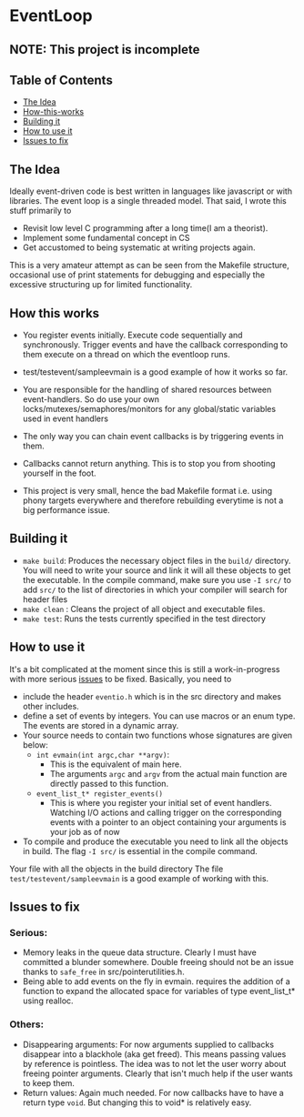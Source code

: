 # EventLoop
## NOTE: This project is incomplete

## Table of Contents
* [The Idea](#the-idea)
* [How-this-works](#how-this-works)
* [Building it](#building-it)
* [How to use it](#how-to-use-it)
* [Issues to fix](#issues-to-fix)

## The Idea
Ideally event-driven code is best written in languages like javascript or with libraries. The event loop is a single threaded model. That said, I wrote this stuff primarily to 
* Revisit low level C programming after a long time(I am a theorist).
* Implement some fundamental concept in CS
* Get accustomed to being systematic at writing projects again.

This is a very amateur attempt as can be seen from the Makefile structure, occasional use of print statements for debugging and especially the excessive structuring up for limited functionality.

## How this works
* You register events initially. Execute code sequentially and synchronously. Trigger events and have the callback corresponding to them execute on a thread on which the eventloop runs.
*  test/testevent/sampleevmain is a good example of how it works so far.

* You are responsible for the handling of shared resources between event-handlers. So do use your own locks/mutexes/semaphores/monitors for any global/static variables used in event handlers

* The only way you can chain event callbacks is by triggering events in them.
* Callbacks cannot return anything. This is to stop you from shooting yourself in the foot. 

* This project is very small, hence the bad Makefile format i.e. using phony targets everywhere and therefore rebuilding everytime is not a big performance issue.

## Building it
* `make build`: Produces the necessary object files in the `build/` directory. You will need to write your source and link it will all these objects to get the executable. In the compile command, make sure you use `-I src/` to add `src/` to the list of directories in which your compiler will search for header files
* `make clean` : Cleans the project of all object and executable files.
* `make test`: Runs the tests currently specified in the test directory


## How to use it
It's a bit complicated at the moment since this is still a work-in-progress with more serious [issues](#issues-to-fix) to be fixed. Basically, you need to 
* include the header `eventio.h` which is in the src directory and makes other includes.
* define a set of events by integers. You can use macros or an enum type. The events are stored in a dynamic array.
* Your source needs to contain two functions whose  signatures are given below:
    *  `int evmain(int argc,char **argv)`:
        * This is the equivalent of main here.
        * The arguments `argc` and `argv` from the actual main function are directly passed to this function.   
    * `event_list_t* register_events()`
        * This is where you register your initial set of event handlers. Watching I/O actions and calling trigger on the corresponding events with a pointer to an object containing your arguments is your job as of now
* To compile and produce the executable you need to link all the objects in build. The flag `-I src/` is essential in the compile command.

Your file with all the objects in the build directory
The file `test/testevent/sampleevmain` is a good example of working with this.

## Issues to fix
### Serious:
* Memory leaks in the queue data structure. Clearly I must have committed a blunder somewhere. Double freeing should not be an issue thanks to `safe_free` in src/pointerutilities.h. 
* Being able to add events on the fly in evmain. requires the addition of a function to expand the allocated space for variables of type event_list_t* using realloc.
### Others:
* Disappearing arguments: For now arguments supplied to callbacks disappear into a blackhole (aka get freed). This means passing values by reference is pointless. The idea was to not let the user worry about freeing pointer arguments. Clearly that isn't much help if the user wants to keep them.
*  Return values: Again much needed. For now callbacks have to have a return type `void`. But changing this to void* is relatively easy.